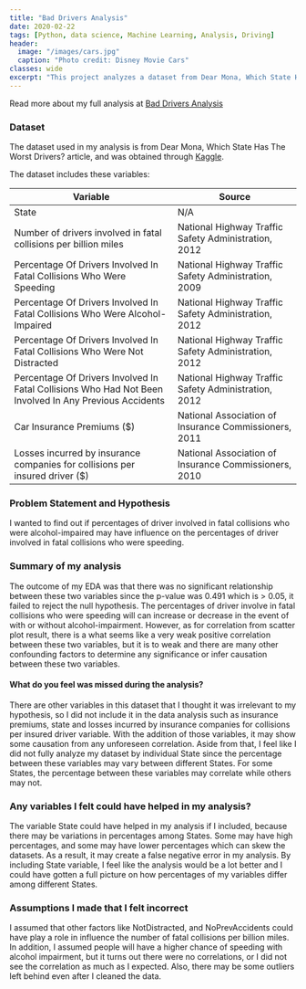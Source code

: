 ```yaml
---
title: "Bad Drivers Analysis"
date: 2020-02-22
tags: [Python, data science, Machine Learning, Analysis, Driving]
header:
  image: "/images/cars.jpg"
  caption: "Photo credit: Disney Movie Cars"
classes: wide
excerpt: "This project analyzes a dataset from Dear Mona, Which State Has The Worst Drivers? Article"
---
```


Read more about my full analysis at [Bad Drivers Analysis](https://nbviewer.jupyter.org/github/thanhnguyenduong/DSC530_Bad_Drivers_Analysis/blob/master/DSC%20530%20Final%20Project.ipynb)

### Dataset
The dataset used in my analysis is from Dear Mona, Which State Has The Worst Drivers? article, and was obtained through 
[Kaggle](https://www.kaggle.com/fivethirtyeight/fivethirtyeight-bad-drivers-dataset).

The dataset includes these variables:

Variable | Source
---|---------
State | N/A
Number of drivers involved in fatal collisions per billion miles | National Highway Traffic Safety Administration, 2012
Percentage Of Drivers Involved In Fatal Collisions Who Were Speeding | National Highway Traffic Safety Administration, 2009
Percentage Of Drivers Involved In Fatal Collisions Who Were Alcohol-Impaired | National Highway Traffic Safety Administration, 2012
Percentage Of Drivers Involved In Fatal Collisions Who Were Not Distracted	 | National Highway Traffic Safety Administration, 2012
Percentage Of Drivers Involved In Fatal Collisions Who Had Not Been Involved In Any Previous Accidents | National Highway Traffic Safety Administration, 2012
Car Insurance Premiums ($) | National Association of Insurance Commissioners, 2011
Losses incurred by insurance companies for collisions per insured driver ($) | National Association of Insurance Commissioners, 2010

### Problem Statement and Hypothesis
I wanted to find out if percentages of driver involved in fatal collisions who were alcohol-impaired may have influence on the percentages of driver involved in fatal collisions who were speeding.

### Summary of my analysis 
The outcome of my EDA was that there was no significant relationship between these two variables since the p-value was 0.491 which is > 0.05, it failed to reject the null hypothesis. The percentages of driver involve in fatal collisions who were speeding will can increase or decrease in the event of with or without alcohol-impairment. However, as for correlation from scatter plot result, there is a what seems like a very weak positive correlation between these two variables, but it is to weak and there are many other confounding factors to determine any significance or infer causation between these two variables. 

#### What do you feel was missed during the analysis?  
There are other variables in this dataset that I thought it was irrelevant to my hypothesis, so I did not include it in the data analysis such as insurance premiums, state     and losses incurred by insurance companies for collisions per insured driver variable. With the addition of those variables, it may show some causation from any unforeseen     correlation. Aside from that, I feel like I did not fully analyze my dataset by individual State since the percentage between these variables may vary between different         States. For some States, the percentage between these variables may correlate while others may not.

### Any variables I felt could have helped in my analysis?
The variable State could have helped in my analysis if I included, because there may be variations in percentages among States. Some may have high percentages, and some may have lower percentages which can skew the datasets. As a result, it may create a false negative error in my analysis. By including State variable, I feel like the analysis would be a lot better and I could have gotten a full picture on how percentages of my variables differ among different States.

### Assumptions I made that I felt incorrect
I assumed that other factors like NotDistracted, and NoPrevAccidents could have play a role in influence the number of fatal collisions per billion miles. In addition, I assumed people will have a higher chance of speeding with alcohol impairment, but it turns out there were no correlations, or I did not see the correlation as much as I expected. Also, there may be some outliers left behind even after I cleaned the data. 
